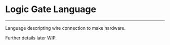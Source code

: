 # Logic Gate Language
***

Language descripting wire connection to make hardware.

Further details later WIP.

